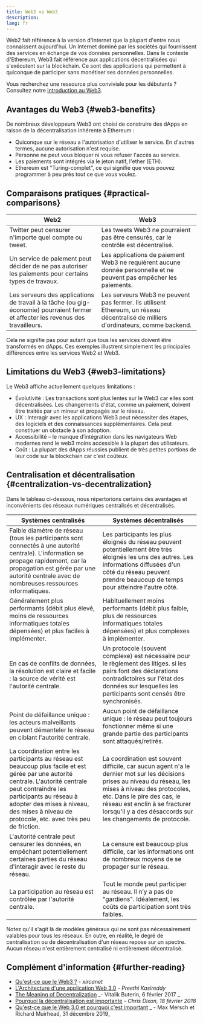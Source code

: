 ```yaml
---
title: Web2 vs Web3
description:
lang: fr
---
```


Web2 fait référence à la version d'Internet que la plupart d'entre nous connaissent aujourd'hui. Un Internet dominé par les sociétés qui fournissent des services en échange de vos données personnelles. Dans le contexte d'Ethereum, Web3 fait référence aux applications décentralisées qui s'exécutent sur la blockchain. Ce sont des applications qui permettent à quiconque de participer sans monétiser ses données personnelles.

Vous recherchez une ressource plus conviviale pour les débutants ? Consultez notre [introduction au Web3](/web3/).

## Avantages du Web3 {#web3-benefits}

De nombreux développeurs Web3 ont choisi de construire des dApps en raison de la décentralisation inhérente à Ethereum :

- Quiconque sur le réseau a l'autorisation d'utiliser le service. En d'autres termes, aucune autorisation n'est requise.
- Personne ne peut vous bloquer ni vous refuser l'accès au service.
- Les paiements sont intégrés via le jeton natif, l'ether (ETH).
- Ethereum est "Turing-complet", ce qui signifie que vous pouvez programmer à peu près tout ce que vous voulez.

## Comparaisons pratiques {#practical-comparisons}

| Web2                                                                                                                              | Web3                                                                                                                              |
| --------------------------------------------------------------------------------------------------------------------------------- | --------------------------------------------------------------------------------------------------------------------------------- |
| Twitter peut censurer n'importe quel compte ou tweet.                                                                             | Les tweets Web3 ne pourraient pas être censurés, car le contrôle est décentralisé.                                                |
| Un service de paiement peut décider de ne pas autoriser les paiements pour certains types de travaux.                             | Les applications de paiement Web3 ne requièrent aucune donnée personnelle et ne peuvent pas empêcher les paiements.               |
| Les serveurs des applications de travail à la tâche (ou gig-économie) pourraient fermer et affecter les revenus des travailleurs. | Les serveurs Web3 ne peuvent pas fermer. Ils utilisent Ethereum, un réseau décentralisé de milliers d'ordinateurs, comme backend. |

Cela ne signifie pas pour autant que tous les services doivent être transformés en dApps. Ces exemples illustrent simplement les principales différences entre les services Web2 et Web3.

## Limitations du Web3 {#web3-limitations}

Le Web3 affiche actuellement quelques limitations :

- Évolutivité : Les transactions sont plus lentes sur le Web3 car elles sont décentralisées. Les changements d'état, comme un paiement, doivent être traités par un mineur et propagés sur le réseau.
- UX : Interagir avec les applications Web3 peut nécessiter des étapes, des logiciels et des connaissances supplémentaires. Cela peut constituer un obstacle à son adoption.
- Accessibilité – le manque d’intégration dans les navigateurs Web modernes rend le web3 moins accessible à la plupart des utilisateurs.
- Coût : La plupart des dApps réussies publient de très petites portions de leur code sur la blockchain car c'est coûteux.

## Centralisation et décentralisation {#centralization-vs-decentralization}

Dans le tableau ci-dessous, nous répertorions certains des avantages et inconvénients des réseaux numériques centralisés et décentralisés.

| Systèmes centralisés                                                                                                                                                                                                                                                             | Systèmes décentralisés                                                                                                                                                                                                                                                                   |
| -------------------------------------------------------------------------------------------------------------------------------------------------------------------------------------------------------------------------------------------------------------------------------- | ---------------------------------------------------------------------------------------------------------------------------------------------------------------------------------------------------------------------------------------------------------------------------------------- |
| Faible diamètre de réseau (tous les participants sont connectés à une autorité centrale). L'information se propage rapidement, car la propagation est gérée par une autorité centrale avec de nombreuses ressources informatiques.                                               | Les participants les plus éloignés du réseau peuvent potentiellement être très éloignés les uns des autres. Les informations diffusées d'un côté du réseau peuvent prendre beaucoup de temps pour atteindre l'autre côté.                                                                |
| Généralement plus performants (débit plus élevé, moins de ressources informatiques totales dépensées) et plus faciles à implémenter.                                                                                                                                             | Habituellement moins performants (débit plus faible, plus de ressources informatiques totales dépensées) et plus complexes à implémenter.                                                                                                                                                |
| En cas de conflits de données, la résolution est claire et facile : la source de vérité est l'autorité centrale.                                                                                                                                                                 | Un protocole (souvent complexe) est nécessaire pour le règlement des litiges. si les pairs font des déclarations contradictoires sur l'état des données sur lesquelles les participants sont censés être synchronisés.                                                                   |
| Point de défaillance unique : les acteurs malveillants peuvent démanteler le réseau en ciblant l'autorité centrale.                                                                                                                                                              | Aucun point de défaillance unique : le réseau peut toujours fonctionner même si une grande partie des participants sont attaqués/retirés.                                                                                                                                                |
| La coordination entre les participants au réseau est beaucoup plus facile et est gérée par une autorité centrale. L'autorité centrale peut contraindre les participants au réseau à adopter des mises à niveau, des mises à niveau de protocole, etc. avec très peu de friction. | La coordination est souvent difficile, car aucun agent n'a le dernier mot sur les décisions prises au niveau du réseau, les mises à niveau des protocoles, etc. Dans le pire des cas, le réseau est enclin à se fracturer lorsqu'il y a des désaccords sur les changements de protocole. |
| L'autorité centrale peut censurer les données, en empêchant potentiellement certaines parties du réseau d'interagir avec le reste du réseau.                                                                                                                                     | La censure est beaucoup plus difficile, car les informations ont de nombreux moyens de se propager sur le réseau.                                                                                                                                                                        |
| La participation au réseau est contrôlée par l'autorité centrale.                                                                                                                                                                                                                | Tout le monde peut participer au réseau. Il n’y a pas de "gardiens". Idéalement, les coûts de participation sont très faibles.                                                                                                                                                           |

Notez qu'il s'agit là de modèles généraux qui ne sont pas nécessairement valables pour tous les réseaux. En outre, en réalité, le degré de centralisation ou de décentralisation d'un réseau repose sur un spectre. Aucun réseau n'est entièrement centralisé ni entièrement décentralisé.

## Complément d'information {#further-reading}

- [Qu'est-ce que le Web3 ?](/web3/) - _xircanet_
- [L'Architecture d'une application Web 3.0](https://www.preethikasireddy.com/post/the-architecture-of-a-web-3-0-application) - _Preethi Kasireddy_
- [The Meaning of Decentralization](https://medium.com/@VitalikButerin/the-meaning-of-decentralization-a0c92b76a274) _- Vitalik Buterin, 6 février 2017 _
- [Pourquoi la décentralisation est importante](https://medium.com/s/story/why-decentralization-matters-5e3f79f7638e) _- Chris Dixon, 18 février 2018_
- [Qu'est-ce que le Web 3.0 et pourquoi c'est important](https://medium.com/fabric-ventures/what-is-web-3-0-why-it-matters-934eb07f3d2b) _ - Max Mersch et Richard Muirhead, 31 décembre 2019_
